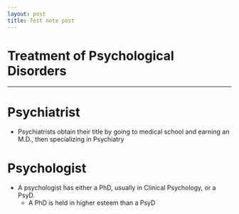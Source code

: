 ```yaml
---
layout: post
title: Test note post
---
```


# Treatment of Psychological Disorders
---

# Psychiatrist
* Psychiatrists obtain their title by going to medical school and earning an M.D., then specializing in Psychiatry

# Psychologist
* A psychologist has either a PhD, usually in Clinical Psychology, or a PsyD.
  * A PhD is held in higher esteem than a PsyD
